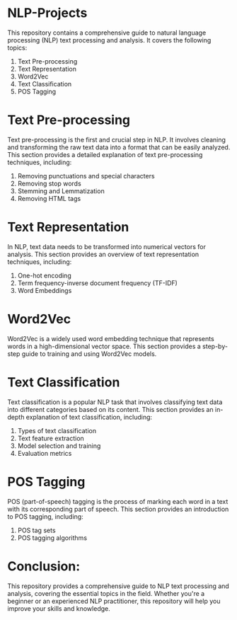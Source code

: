 # NLP-Projects 
This repository contains a comprehensive guide to natural language processing (NLP) text processing and analysis. It covers the following topics:

1. Text Pre-processing
2. Text Representation
3. Word2Vec 
4. Text Classification
5. POS Tagging

# Text Pre-processing
Text pre-processing is the first and crucial step in NLP. It involves cleaning and transforming the raw text data into a format that can be easily analyzed. This section provides a detailed explanation of text pre-processing techniques, including:

1. Removing punctuations and special characters
2. Removing stop words
3. Stemming and Lemmatization
4. Removing HTML tags
   
# Text Representation
In NLP, text data needs to be transformed into numerical vectors for analysis. This section provides an overview of text representation techniques, including:

1. One-hot encoding
2. Term frequency-inverse document frequency (TF-IDF)
3. Word Embeddings
   
# Word2Vec
Word2Vec is a widely used word embedding technique that represents words in a high-dimensional vector space. This section provides a step-by-step guide to training and using Word2Vec models.

# Text Classification
Text classification is a popular NLP task that involves classifying text data into different categories based on its content. This section provides an in-depth explanation of text classification, including:

1. Types of text classification
2. Text feature extraction
3. Model selection and training
4. Evaluation metrics
   
# POS Tagging
POS (part-of-speech) tagging is the process of marking each word in a text with its corresponding part of speech. This section provides an introduction to POS tagging, including:

1. POS tag sets
2. POS tagging algorithms
   
# Conclusion:
This repository provides a comprehensive guide to NLP text processing and analysis, covering the essential topics in the field. Whether you're a beginner or an experienced NLP practitioner, this repository will help you improve your skills and knowledge.
